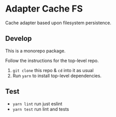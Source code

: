 # Adapter Cache FS

Cache adapter based upon filesystem persistence.

## Develop

This is a monorepo package.

Follow the instructions for the top-level repo.
1. `git clone` this repo & `cd` into it as usual
2. Run `yarn` to install top-level dependencies.

## Test

- `yarn lint` run just eslint
- `yarn test` run lint and tests

